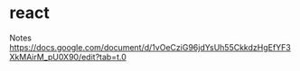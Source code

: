 # react

Notes https://docs.google.com/document/d/1vOeCziG96jdYsUh55CkkdzHgEfYF3XkMAirM_pU0X90/edit?tab=t.0